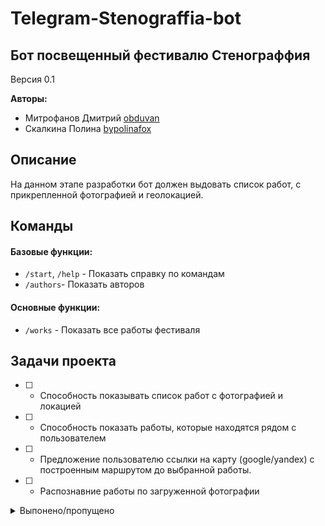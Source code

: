 # Telegram-Stenograffia-bot 

## Бот посвещенный фестивалю Стенограффия

Версия 0.1 

**Авторы:**
* Митрофанов Дмитрий [obduvan](https://github.com/obduvan)
* Скалкина Полина [bypolinafox](https://github.com/bypolinafox)

## Описание
На данном этапе разработки бот должен выдовать список работ, с прикрепленной фотографией и геолокацией.

## Команды
#### Базовые функции:
* `/start`, `/help` - Показать справку по командам
* `/authors`- Показать авторов

#### Основные функции:
* `/works` - Показать все работы фестиваля


## Задачи проекта
- [ ] - Способность показывать список работ с фотографией и локацией
- [ ] - Способность показать работы, которые находятся рядом с пользователем
- [ ] - Предложение пользователю ссылки на карту (google/yandex) с построенным маршрутом до выбранной работы.
- [ ] - Распознавние работы по загруженной фотографии

<details>
<summary>Выпонено/пропущено</summary>
  - [x] README <br>
  - [x] Базовые команды <br>

 </details>
